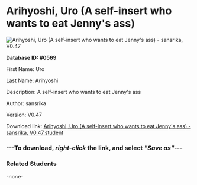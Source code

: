 # Arihyoshi, Uro (A self-insert who wants to eat Jenny's ass)

<img src="../../Files/Images/Arihyoshi, Uro (A self-insert who wants to eat Jenny's ass).png" title="Arihyoshi, Uro (A self-insert who wants to eat Jenny's ass) - sansrika, V0.47">

**Database ID: #0569**

First Name: Uro

Last Name: Arihyoshi

Description: A self-insert who wants to eat Jenny's ass

Author: sansrika

Version: V0.47

Download link: <a href="https://raw.githubusercontent.com/Arbiter1223/Daigaku-Gurashi-Custom-Students/master/Files/Student%20Files/Arihyoshi%2C%20Uro%20(A%20self-insert%20who%20wants%20to%20eat%20Jenny's%20ass)%20-%20sansrika%2C%20V0.47.student">Arihyoshi, Uro (A self-insert who wants to eat Jenny's ass) - sansrika, V0.47.student</a>

### ---**To download, _right-click_ the link, and select _"Save as"_**---

### Related Students

-none-
